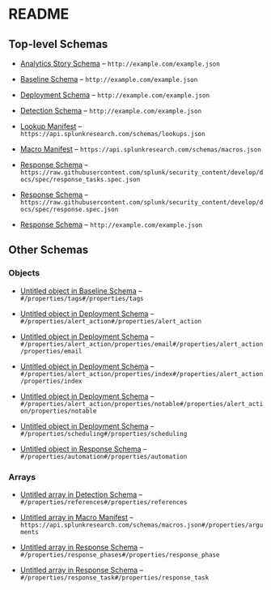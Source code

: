# README

## Top-level Schemas

*   [Analytics Story Schema](./stories.md "schema analytics story") – `http://example.com/example.json`

*   [Baseline Schema](./baselines.md "schema for baselines") – `http://example.com/example.json`

*   [Deployment Schema](./deployments.md "schema for deployment") – `http://example.com/example.json`

*   [Detection Schema](./detections.md "schema for detections") – `http://example.com/example.json`

*   [Lookup Manifest](./lookups.md "A object that defines a lookup file and its properties") – `https://api.splunkresearch.com/schemas/lookups.json`

*   [Macro Manifest](./macros.md "An object that defines the parameters for a Splunk Macro") – `https://api.splunkresearch.com/schemas/macros.json`

*   [Response Schema](./response_tasks.md "schema for response task") – `https://raw.githubusercontent.com/splunk/security_content/develop/docs/spec/response_tasks.spec.json`

*   [Response Schema](./responses.md "schema for response") – `https://raw.githubusercontent.com/splunk/security_content/develop/docs/spec/response.spec.json`

*   [Response Schema](./responses_phase.md "schema for phase") – `http://example.com/example.json`

## Other Schemas

### Objects

*   [Untitled object in Baseline Schema](./baselines-properties-tags.md "An array of key value pairs for tagging") – `#/properties/tags#/properties/tags`

*   [Untitled object in Deployment Schema](./deployments-properties-alert_action.md "Set alert action parameter for search") – `#/properties/alert_action#/properties/alert_action`

*   [Untitled object in Deployment Schema](./deployments-properties-alert_action-properties-email.md "By enabling it, an email is sent with the results") – `#/properties/alert_action/properties/email#/properties/alert_action/properties/email`

*   [Untitled object in Deployment Schema](./deployments-properties-alert_action-properties-index.md "By enabling it, the results are stored in another index") – `#/properties/alert_action/properties/index#/properties/alert_action/properties/index`

*   [Untitled object in Deployment Schema](./deployments-properties-alert_action-properties-notable.md "By enabling it, a notable is generated") – `#/properties/alert_action/properties/notable#/properties/alert_action/properties/notable`

*   [Untitled object in Deployment Schema](./deployments-properties-scheduling.md "allows to set scheduling parameter") – `#/properties/scheduling#/properties/scheduling`

*   [Untitled object in Response Schema](./response_tasks-properties-automation.md "An array of key value pairs for defining actions and playbooks") – `#/properties/automation#/properties/automation`

### Arrays

*   [Untitled array in Detection Schema](./detections-properties-references.md "A list of references for this detection") – `#/properties/references#/properties/references`

*   [Untitled array in Macro Manifest](./macros-properties-arguments.md "A list of the arguments being passed to this macro") – `https://api.splunkresearch.com/schemas/macros.json#/properties/arguments`

*   [Untitled array in Response Schema](./responses-properties-response_phase.md "Response divided into phases") – `#/properties/response_phases#/properties/response_phase`

*   [Untitled array in Response Schema](./responses_phase-properties-response_task.md "Response phase is divided into task(s) to be completed") – `#/properties/response_task#/properties/response_task`
